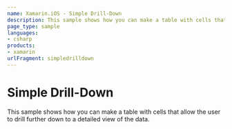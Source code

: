 ```yaml
---
name: Xamarin.iOS - Simple Drill-Down
description: This sample shows how you can make a table with cells that allow the user to drill further down to a detailed view of the data.
page_type: sample
languages:
- csharp
products:
- xamarin
urlFragment: simpledrilldown
---
```

# Simple Drill-Down

This sample shows how you can make a table with cells that
allow the user to drill further down to a detailed view of
the data.
